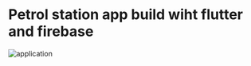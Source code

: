 # Petrol station app build wiht flutter and firebase
 ![application](https://raw.githubusercontent.com/hbfawaz112/Lib-Petrol-Info439/main/lib/Petrol%20Station%20Project.PNG)
   
